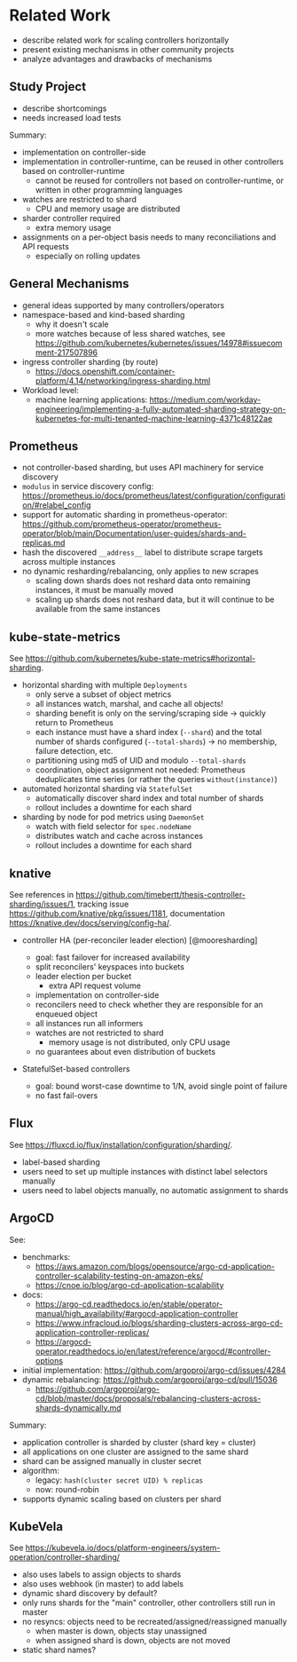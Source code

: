 # Related Work

- describe related work for scaling controllers horizontally
- present existing mechanisms in other community projects
- analyze advantages and drawbacks of mechanisms

## Study Project

- describe shortcomings
- needs increased load tests

Summary:

- implementation on controller-side
- implementation in controller-runtime, can be reused in other controllers based on controller-runtime
  - cannot be reused for controllers not based on controller-runtime, or written in other programming languages
- watches are restricted to shard
  - CPU and memory usage are distributed
- sharder controller required
  - extra memory usage
- assignments on a per-object basis needs to many reconciliations and API requests
  - especially on rolling updates

## General Mechanisms

- general ideas supported by many controllers/operators
- namespace-based and kind-based sharding
  - why it doesn't scale
  - more watches because of less shared watches, see <https://github.com/kubernetes/kubernetes/issues/14978#issuecomment-217507896>
- ingress controller sharding (by route)
  - <https://docs.openshift.com/container-platform/4.14/networking/ingress-sharding.html>
- Workload level:
  - machine learning applications: <https://medium.com/workday-engineering/implementing-a-fully-automated-sharding-strategy-on-kubernetes-for-multi-tenanted-machine-learning-4371c48122ae>

## Prometheus

- not controller-based sharding, but uses API machinery for service discovery
- `modulus` in service discovery config: <https://prometheus.io/docs/prometheus/latest/configuration/configuration/#relabel_config>
- support for automatic sharding in prometheus-operator: <https://github.com/prometheus-operator/prometheus-operator/blob/main/Documentation/user-guides/shards-and-replicas.md>
- hash the discovered `__address__` label to distribute scrape targets across multiple instances
- no dynamic resharding/rebalancing, only applies to new scrapes
  - scaling down shards does not reshard data onto remaining instances, it must be manually moved
  - scaling up shards does not reshard data, but it will continue to be available from the same instances

## kube-state-metrics

See <https://github.com/kubernetes/kube-state-metrics#horizontal-sharding>.

- horizontal sharding with multiple `Deployments`
  - only serve a subset of object metrics
  - all instances watch, marshal, and cache all objects!
  - sharding benefit is only on the serving/scraping side -> quickly return to Prometheus
  - each instance must have a shard index (`--shard`) and the total number of shards configured (`--total-shards`) -> no membership, failure detection, etc.
  - partitioning using md5 of UID and modulo `--total-shards`
  - coordination, object assignment not needed: Prometheus deduplicates time series (or rather the queries `without(instance)`)
- automated horizontal sharding via `StatefulSet`
  - automatically discover shard index and total number of shards
  - rollout includes a downtime for each shard
- sharding by node for pod metrics using `DaemonSet`
  - watch with field selector for `spec.nodeName`
  - distributes watch and cache across instances
  - rollout includes a downtime for each shard

## knative

See references in <https://github.com/timebertt/thesis-controller-sharding/issues/1>, tracking issue <https://github.com/knative/pkg/issues/1181>, documentation <https://knative.dev/docs/serving/config-ha/>.

- controller HA (per-reconciler leader election) [@mooresharding]
  - goal: fast failover for increased availability
  - split reconcilers' keyspaces into buckets
  - leader election per bucket
    - extra API request volume
  - implementation on controller-side
  - reconcilers need to check whether they are responsible for an enqueued object
  - all instances run all informers
  - watches are not restricted to shard
    - memory usage is not distributed, only CPU usage
  - no guarantees about even distribution of buckets

- StatefulSet-based controllers
  - goal: bound worst-case downtime to 1/N, avoid single point of failure
  - no fast fail-overs

## Flux

See <https://fluxcd.io/flux/installation/configuration/sharding/>.

- label-based sharding
- users need to set up multiple instances with distinct label selectors manually
- users need to label objects manually, no automatic assignment to shards

## ArgoCD

See:

- benchmarks:
  - <https://aws.amazon.com/blogs/opensource/argo-cd-application-controller-scalability-testing-on-amazon-eks/>
  - <https://cnoe.io/blog/argo-cd-application-scalability>
- docs:
  - <https://argo-cd.readthedocs.io/en/stable/operator-manual/high_availability/#argocd-application-controller>
  - <https://www.infracloud.io/blogs/sharding-clusters-across-argo-cd-application-controller-replicas/>
  - <https://argocd-operator.readthedocs.io/en/latest/reference/argocd/#controller-options>
- initial implementation: <https://github.com/argoproj/argo-cd/issues/4284>
- dynamic rebalancing: <https://github.com/argoproj/argo-cd/pull/15036>
  - <https://github.com/argoproj/argo-cd/blob/master/docs/proposals/rebalancing-clusters-across-shards-dynamically.md>

Summary:

- application controller is sharded by cluster (shard key = cluster)
- all applications on one cluster are assigned to the same shard
- shard can be assigned manually in cluster secret
- algorithm:
  - legacy: `hash(cluster secret UID) % replicas`
  - now: round-robin
- supports dynamic scaling based on clusters per shard

## KubeVela

See <https://kubevela.io/docs/platform-engineers/system-operation/controller-sharding/>

- also uses labels to assign objects to shards
- also uses webhook (in master) to add labels
- dynamic shard discovery by default?
- only runs shards for the "main" controller, other controllers still run in master
- no resyncs: objects need to be recreated/assigned/reassigned manually
  - when master is down, objects stay unassigned
  - when assigned shard is down, objects are not moved
- static shard names?
